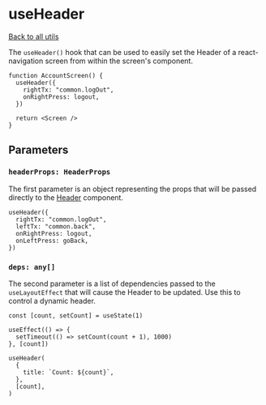 # useHeader

[Back to all utils](./Utils.md)

The `useHeader()` hook that can be used to easily set the Header of a react-navigation screen from within the screen's component.

```tsx
function AccountScreen() {
  useHeader({
    rightTx: "common.logOut",
    onRightPress: logout,
  })

  return <Screen />
}
```

## Parameters

### `headerProps: HeaderProps`

The first parameter is an object representing the props that will be passed directly to the [Header](./Components-Header.md) component.

```tsx
useHeader({
  rightTx: "common.logOut",
  leftTx: "common.back",
  onRightPress: logout,
  onLeftPress: goBack,
})
```

### `deps: any[]`

The second parameter is a list of dependencies passed to the `useLayoutEffect` that will cause the Header to be updated. Use this to control a dynamic header.

```tsx
const [count, setCount] = useState(1)

useEffect(() => {
  setTimeout(() => setCount(count + 1), 1000)
}, [count])

useHeader(
  {
    title: `Count: ${count}`,
  },
  [count],
)
```
